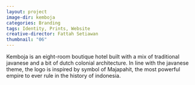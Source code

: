 ```yaml
---
layout: project
image-dir: kemboja
categories: Branding
tags: Identity, Prints, Website
creative-director: Fattah Setiawan
thumbnail: "06"
---
```


Kemboja is an eight-room boutique hotel built with a mix of traditional javanese and a bit of dutch colonial architecture. In line with the javanese theme, the logo is inspired by symbol of Majapahit, the most powerful empire to ever rule in the history of indonesia.